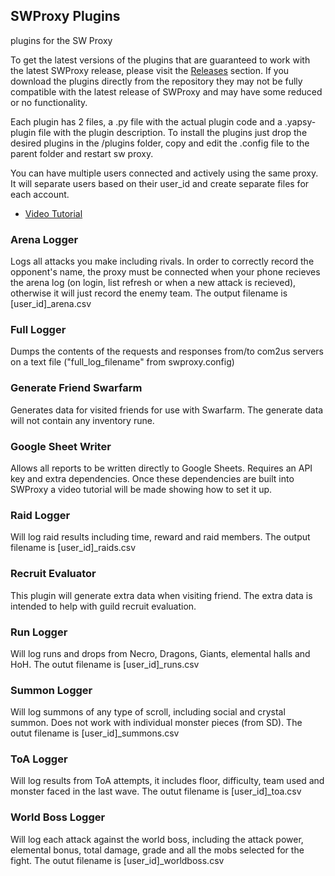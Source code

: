 ## SWProxy Plugins
plugins for the SW Proxy

To get the latest versions of the plugins that are guaranteed to work with the latest SWProxy release, please visit the [Releases](https://github.com/lstern/SWProxy-plugins/releases) section. If you download the plugins directly from the repository they may not be fully compatible with the latest release of SWProxy and may have some reduced or no functionality.

Each plugin has 2 files, a .py file with the actual plugin code and a .yapsy-plugin file with the plugin description. 
To install the plugins just drop the desired plugins in the /plugins folder, copy and edit the .config file to the parent folder and restart sw proxy.

You can have multiple users connected and actively using the same proxy. It will separate users based on their user_id and create separate files for each account.

* [Video Tutorial](https://www.youtube.com/watch?v=T4zI6HViV9g)

### Arena Logger
Logs all attacks you make including rivals. In order to correctly record the opponent's name, the proxy must be connected when your phone recieves the arena log (on login, list refresh or when a new attack is recieved), otherwise it will just record the enemy team. The output filename is [user_id]_arena.csv

### Full Logger
Dumps the contents of the requests and responses from/to com2us servers on a text file ("full_log_filename" from swproxy.config)

### Generate Friend Swarfarm
Generates data for visited friends for use with Swarfarm. The generate data will not contain any inventory rune.

### Google Sheet Writer
Allows all reports to be written directly to Google Sheets. Requires an API key and extra dependencies. Once these dependencies are built into SWProxy a video tutorial will be made showing how to set it up.

### Raid Logger
Will log raid results including time, reward and raid members. The output filename is [user_id]_raids.csv

### Recruit Evaluator
This plugin will generate extra data when visiting friend. The extra data is intended to help with guild recruit evaluation.

### Run Logger
Will log runs and drops from Necro, Dragons, Giants, elemental halls and HoH. The outut filename is [user_id]_runs.csv  

### Summon Logger
Will log summons of any type of scroll, including social and crystal summon. Does not work with individual monster pieces (from SD).  The outut filename is [user_id]_summons.csv

### ToA Logger
Will log results from ToA attempts, it includes floor, difficulty, team used and monster faced in the last wave. The outut filename is [user_id]_toa.csv

### World Boss Logger
Will log each attack against the world boss, including the attack power, elemental bonus, total damage, grade and all the mobs selected for the fight. The outut filename is [user_id]_worldboss.csv
